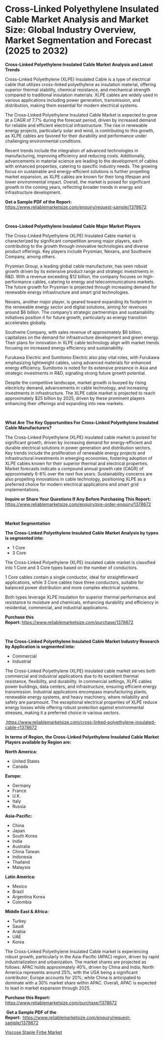 <p><h1>Cross-Linked Polyethylene Insulated Cable Market Analysis and Market Size: Global Industry Overview, Market Segmentation and Forecast (2025 to 2032)</h1></p><p><strong>Cross-Linked Polyethylene Insulated Cable Market Analysis and Latest Trends</strong></p>
<p><p>Cross-Linked Polyethylene (XLPE) Insulated Cable is a type of electrical cable that utilizes cross-linked polyethylene as insulation material, offering superior thermal stability, chemical resistance, and mechanical strength compared to traditional insulation materials. XLPE cables are widely used in various applications including power generation, transmission, and distribution, making them essential for modern electrical systems.</p><p>The Cross-Linked Polyethylene Insulated Cable Market is expected to grow at a CAGR of 7.7% during the forecast period, driven by increased demand for reliable and efficient electrical infrastructure. The rise in renewable energy projects, particularly solar and wind, is contributing to this growth, as XLPE cables are favored for their durability and performance under challenging environmental conditions. </p><p>Recent trends include the integration of advanced technologies in manufacturing, improving efficiency and reducing costs. Additionally, advancements in material science are leading to the development of cables with enhanced properties, catering to specific industry needs. The growing focus on sustainable and energy-efficient solutions is further propelling market expansion, as XLPE cables are known for their long lifespan and lower environmental impact. Overall, the market is poised for significant growth in the coming years, reflecting broader trends in energy and infrastructure development.</p></p>
<p><strong>Get a Sample PDF of the Report:&nbsp;</strong> <a href="https://www.reliablemarketsize.com/enquiry/request-sample/1378672?utm_campaign=2216&utm_medium=2&utm_source=Github&utm_content=ia&utm_term=01022025&utm_id=cross-linked-polyethylene-insulated-cable">https://www.reliablemarketsize.com/enquiry/request-sample/1378672</a></p>
<p>&nbsp;</p>
<p><strong>Cross-Linked Polyethylene Insulated Cable Major Market Players</strong></p>
<p><p>The Cross-Linked Polyethylene (XLPE) Insulated Cable market is characterized by significant competition among major players, each contributing to the growth through innovative technologies and diverse product offerings. Key players include Prysmian, Nexans, and Southwire Company, among others.</p><p>Prysmian Group, a leading global cable manufacturer, has seen robust growth driven by its extensive product range and strategic investments in R&D. With a revenue exceeding $12 billion, the company focuses on high-performance cables, catering to energy and telecommunications markets. The future growth for Prysmian is projected through increasing demand for renewable energy infrastructure and smart grid technologies.</p><p>Nexans, another major player, is geared toward expanding its footprint in the renewable energy sector and digital solutions, aiming for revenues around $6 billion. The company’s strategic partnerships and sustainability initiatives position it for future growth, particularly as energy transition accelerates globally.</p><p>Southwire Company, with sales revenue of approximately $6 billion, capitalizes on the demand for infrastructure development and green energy. Their plans for innovation in XLPE cable technology align with market trends focusing on increased energy efficiency and sustainability.</p><p>Furukawa Electric and Sumitomo Electric also play vital roles, with Furukawa emphasizing lightweight cables, using advanced materials for enhanced energy efficiency. Sumitomo is noted for its extensive presence in Asia and strategic investments in R&D, signaling strong future growth potential.</p><p>Despite the competitive landscape, market growth is buoyed by rising electricity demand, advancements in cable technology, and increasing investments in infrastructure. The XLPE cable market is projected to reach approximately $25 billion by 2025, driven by these prominent players enhancing their offerings and expanding into new markets.</p></p>
<p>&nbsp;</p>
<p><strong>What Are The Key Opportunities For Cross-Linked Polyethylene Insulated Cable Manufacturers?</strong></p>
<p><p>The Cross-Linked Polyethylene (XLPE) insulated cable market is poised for significant growth, driven by increasing demand for energy-efficient and durable electrical solutions in power generation and distribution sectors. Key trends include the proliferation of renewable energy projects and infrastructural investments in emerging economies, fostering adoption of XLPE cables known for their superior thermal and electrical properties. Market forecasts indicate a compound annual growth rate (CAGR) of approximately 6-8% over the next five years. Sustainability concerns are also propelling innovations in cable technology, positioning XLPE as a preferred choice for modern electrical applications and smart grid implementations.</p></p>
<p><strong>Inquire or Share Your Questions If Any Before Purchasing This Report:</strong> <a href="https://www.reliablemarketsize.com/enquiry/pre-order-enquiry/1378672?utm_campaign=2216&utm_medium=2&utm_source=Github&utm_content=ia&utm_term=01022025&utm_id=cross-linked-polyethylene-insulated-cable">https://www.reliablemarketsize.com/enquiry/pre-order-enquiry/1378672</a></p>
<p>&nbsp;</p>
<p><strong>Market Segmentation</strong></p>
<p><strong>The Cross-Linked Polyethylene Insulated Cable Market Analysis by types is segmented into:</strong></p>
<p><ul><li>1 Core</li><li>3 Core</li></ul></p>
<p><p>The Cross-Linked Polyethylene (XLPE) insulated cable market is classified into 1 Core and 3 Core types based on the number of conductors. </p><p>1 Core cables contain a single conductor, ideal for straightforward applications, while 3 Core cables have three conductors, suitable for balanced power distribution and more complex electrical systems. </p><p>Both types leverage XLPE insulation for superior thermal performance and resistance to moisture and chemicals, enhancing durability and efficiency in residential, commercial, and industrial applications.</p></p>
<p><strong>Purchase this Report:&nbsp;</strong><a href="https://www.reliablemarketsize.com/purchase/1378672?utm_campaign=2216&utm_medium=2&utm_source=Github&utm_content=ia&utm_term=01022025&utm_id=cross-linked-polyethylene-insulated-cable">https://www.reliablemarketsize.com/purchase/1378672</a></p>
<p>&nbsp;</p>
<p><strong>The Cross-Linked Polyethylene Insulated Cable Market Industry Research by Application is segmented into:</strong></p>
<p><ul><li>Commercial</li><li>Industrial</li></ul></p>
<p><p>The Cross-Linked Polyethylene (XLPE) insulated cable market serves both commercial and industrial applications due to its excellent thermal resistance, flexibility, and durability. In commercial settings, XLPE cables power buildings, data centers, and infrastructure, ensuring efficient energy transmission. Industrial applications encompass manufacturing plants, renewable energy systems, and heavy machinery, where reliability and safety are paramount. The exceptional electrical properties of XLPE reduce energy losses while offering robust protection against environmental stresses, making it a preferred choice in various sectors.</p></p>
<p><a href="https://www.reliablemarketsize.com/cross-linked-polyethylene-insulated-cable-r1378672?utm_campaign=2216&utm_medium=2&utm_source=Github&utm_content=ia&utm_term=01022025&utm_id=cross-linked-polyethylene-insulated-cable">&nbsp;https://www.reliablemarketsize.com/cross-linked-polyethylene-insulated-cable-r1378672</a></p>
<p><strong>In terms of Region, the Cross-Linked Polyethylene Insulated Cable Market Players available by Region are:</strong></p>
<p>
    <p> <strong> North America: </strong>
        <ul>
            <li>United States</li>
            <li>Canada</li>
        </ul>
        </p> 
    <p> <strong> Europe: </strong>
        <ul>
            <li>Germany</li>
            <li>France</li>
            <li>U.K.</li>
            <li>Italy</li>
            <li>Russia</li>
        </ul>
        </p> 
    <p> <strong> Asia-Pacific: </strong>
        <ul>
            <li>China</li>
            <li>Japan</li>
            <li>South Korea</li>
            <li>India</li>
            <li>Australia</li>
            <li>China Taiwan</li>
            <li>Indonesia</li>
            <li>Thailand</li>
            <li>Malaysia</li>
        </ul>
        </p> 
    <p> <strong> Latin America: </strong>
        <ul>
            <li>Mexico</li>
            <li>Brazil</li>
            <li>Argentina Korea</li>
            <li>Colombia</li>
        </ul>
        </p> 
    <p> <strong> Middle East & Africa: </strong>
        <ul>
            <li>Turkey</li>
            <li>Saudi</li>
            <li>Arabia</li>
            <li>UAE</li>
            <li>Korea</li>
        </ul>
    </p>
    </p>
<p><p>The Cross-Linked Polyethylene Insulated Cable market is experiencing robust growth, particularly in the Asia-Pacific (APAC) region, driven by rapid industrialization and urbanization. The market shares are projected as follows: APAC holds approximately 40%, driven by China and India; North America represents around 25%, with the USA being a significant contributor; Europe accounts for 20%; while China is anticipated to dominate with a 30% market share within APAC. Overall, APAC is expected to lead in market expansion through 2025.</p></p>
<p><strong>Purchase this Report: </strong><a href="https://www.reliablemarketsize.com/purchase/1378672?utm_campaign=2216&utm_medium=2&utm_source=Github&utm_content=ia&utm_term=01022025&utm_id=cross-linked-polyethylene-insulated-cable">https://www.reliablemarketsize.com/purchase/1378672</a></p>
<p>&nbsp;<strong>Get a Sample PDF of the Report:&nbsp;&nbsp;</strong><a href="https://www.reliablemarketsize.com/enquiry/request-sample/1378672?utm_campaign=2216&utm_medium=2&utm_source=Github&utm_content=ia&utm_term=01022025&utm_id=cross-linked-polyethylene-insulated-cable">https://www.reliablemarketsize.com/enquiry/request-sample/1378672</a></p>
<p><strong></strong></p>
<p><p><a href="https://github.com/millionkaryn68/Market-Research-Report-List-1/blob/main/viscose-staple-firbe-market.md?utm_campaign=2216&utm_medium=2&utm_source=Github&utm_content=ia&utm_term=01022025&utm_id=cross-linked-polyethylene-insulated-cable">Viscose Staple Firbe Market</a></p></p>